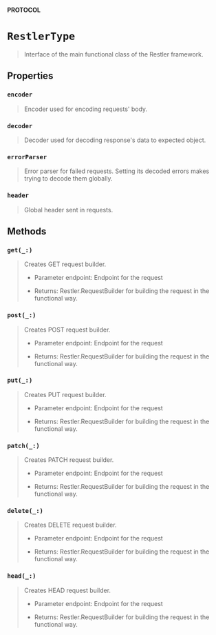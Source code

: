 **PROTOCOL**

# `RestlerType`

> Interface of the main functional class of the Restler framework.

## Properties
### `encoder`

> Encoder used for encoding requests' body.

### `decoder`

> Decoder used for decoding response's data to expected object.

### `errorParser`

> Error parser for failed requests. Setting its decoded errors makes trying to decode them globally.

### `header`

> Global header sent in requests.

## Methods
### `get(_:)`

> Creates GET request builder.
>
> - Parameter endpoint: Endpoint for the request
>
> - Returns: Restler.RequestBuilder for building the request in the functional way.

### `post(_:)`

> Creates POST request builder.
>
> - Parameter endpoint: Endpoint for the request
>
> - Returns: Restler.RequestBuilder for building the request in the functional way.

### `put(_:)`

> Creates PUT request builder.
>
> - Parameter endpoint: Endpoint for the request
>
> - Returns: Restler.RequestBuilder for building the request in the functional way.

### `patch(_:)`

> Creates PATCH request builder.
>
> - Parameter endpoint: Endpoint for the request
>
> - Returns: Restler.RequestBuilder for building the request in the functional way.

### `delete(_:)`

> Creates DELETE request builder.
>
> - Parameter endpoint: Endpoint for the request
>
> - Returns: Restler.RequestBuilder for building the request in the functional way.

### `head(_:)`

> Creates HEAD request builder.
>
> - Parameter endpoint: Endpoint for the request
>
> - Returns: Restler.RequestBuilder for building the request in the functional way.

